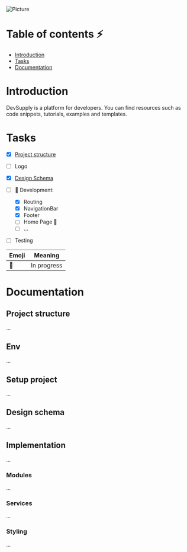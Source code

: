 ![Picture](https://i.postimg.cc/xT29HJzq/devsupply-logo.png)

# Table of contents :zap:

- [Introduction](#intro)
- [Tasks](#tasks)
- [Documentation](#documentation)

# <a name="intro">Introduction</a>

DevSupply is a platform for developers. You can find resources such as code snippets, tutorials, examples and templates.

# <a name="tasks">Tasks</a>

- [x] [Project structure](#setup)
- [ ] Logo
- [x] [Design Schema](#design)
- [ ] :seedling: Development:
  * [x] Routing
  * [x] NavigationBar 
  * [x] Footer
  * [ ] Home Page :wrench:
  * [ ] ... 
- [ ] Testing




| Emoji         | Meaning       | 
| ------------- |:-------------:|
| :wrench:      | In progress   |





# <a name="documentation">Documentation</a>

## <a name="setup">Project structure</a>

...

## Env

...

## Setup project

...

## <a name="design">Design schema</a>

...

## Implementation

...

### Modules

...

### Services

...

### Styling

...
